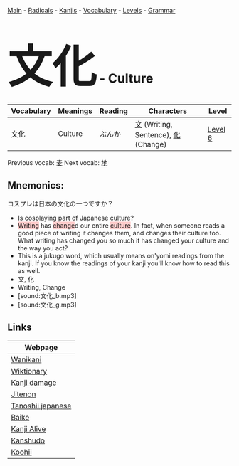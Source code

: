 <style> bigfont {font-size: 100px}</style>
[Main](../README.md) -
[Radicals](../radicals.md) -
[Kanjis](../kanjis.md) -
[Vocabulary](../vocabulary.md) -
[Levels](../levels.md) -
[Grammar](../grammar.md)
# <bigfont> 文化</bigfont> - Culture 

| Vocabulary | Meanings | Reading | Characters | Level |
| --- | --- | --- | --- | --- |
| 文化 | Culture | ぶんか |  [文](../kanjis/文.md) (Writing, Sentence), [化](../kanjis/化.md) (Change) | [Level 6](../levels/wk_level6.md) |

Previous vocab: [麦](麦.md) Next vocab: [地](地.md) 

## Mnemonics:
コスプレは日本の文化の一つですか？
* Is cosplaying part of Japanese culture?
* <span style="background-color:#ffcccb"> Writing</span> has <span style="background-color:#ffcccb"> change</span>d our entire <span style="background-color:#ffcccb"> culture</span>. In fact, when someone reads a good piece of writing it changes them, and changes their culture too. What writing has changed you so much it has changed your culture and the way you act?
* This is a jukugo word, which usually means on'yomi readings from the kanji. If you know the readings of your kanji you'll know how to read this as well.
* 文, 化
* Writing, Change
* [sound:文化_b.mp3]
* [sound:文化_g.mp3]


## Links 

| Webpage |
| --- |
| [Wanikani          ](https://www.wanikani.com/kanji/文化) |
| [Wiktionary        ](https://en.wiktionary.org/wiki/文化) |
| [Kanji damage      ](http://www.kanjidamage.com/kanji/search?utf8=✓&q=文化) |
| [Jitenon           ](https://jitenon.com/kanji/文化) |
| [Tanoshii japanese ](https://www.tanoshiijapanese.com/dictionary/kanji.cfm?k=文化) |
| [Baike             ](https://baike.baidu.com/item/文化) |
| [Kanji Alive       ](https://app.kanjialive.com/文化) |
| [Kanshudo          ](https://www.kanshudo.com/searchmn?q=文化) |
| [Koohii            ](https://kanji.koohii.com/study/kanji/文化) |

